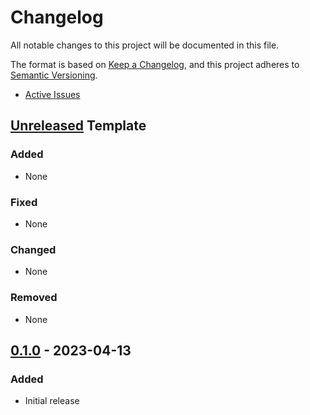 # Changelog

All notable changes to this project will be documented in this file.

The format is based on [Keep a Changelog](https://keepachangelog.com/en/1.0.0/),
and this project adheres to [Semantic Versioning](https://semver.org/spec/v2.0.0.html).

* [Active Issues](https://github.com/closedloop/TypedLLM/issues)


## [Unreleased] Template

### Added

- None

### Fixed

- None

### Changed

- None

### Removed

- None

## [0.1.0] - 2023-04-13

### Added

- Initial release

[unreleased]: https://github.com/closedloop/TypedLLM/compare/v0.1.0...HEAD
[0.1.0]: https://github.com/closedloop/TypedLLM/compare/main...v0.1.0
